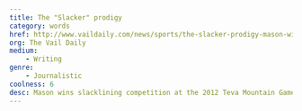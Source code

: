 ```yaml
---
title: The "Slacker" prodigy
category: words
href: http://www.vaildaily.com/news/sports/the-slacker-prodigy-mason-wins-at-14
org: The Vail Daily
medium:
    - Writing
genre:
    - Journalistic
coolness: 6
desc: Mason wins slacklining competition at the 2012 Teva Mountain Games at 14
---
```

